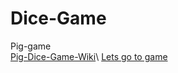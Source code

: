 # Dice-Game
Pig-game\
[Pig-Dice-Game-Wiki](https://en.wikipedia.org/wiki/Pig_(dice_game))\
[Lets go to game](https://js-dice-game.herokuapp.com/)
